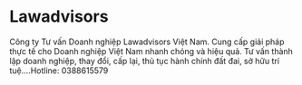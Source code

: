 # Lawadvisors
Công ty Tư vấn Doanh nghiệp Lawadvisors Việt Nam. Cung cấp giải pháp thực tế cho Doanh nghiệp Việt Nam nhanh chóng và hiệu quả. Tư vấn thành lập doanh nghiệp, thay đổi, cấp lại, thủ tục hành chính đất đai, sở hữu trí tuệ....Hotline: 0388615579
